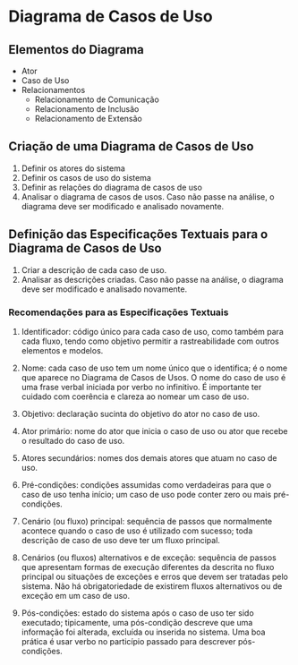 # Diagrama de Casos de Uso

## Elementos do Diagrama

- Ator
- Caso de Uso
- Relacionamentos
  - Relacionamento de Comunicação
  - Relacionamento de Inclusão
  - Relacionamento de Extensão

## Criação de uma Diagrama de Casos de Uso 

1. Definir os atores do sistema
2. Definir os casos de uso do sistema
3. Definir as relações do diagrama de casos de uso
4. Analisar o diagrama de casos de usos. Caso não passe na análise, o diagrama deve ser modificado e analisado novamente. 


## Definição das Especificações Textuais para o Diagrama de Casos de Uso

1. Criar a descrição de cada caso de uso.
2. Analisar as descrições criadas. Caso não passe na análise, o diagrama deve ser modificado e analisado novamente.


### Recomendações para as Especificações Textuais

1. Identificador: código único para cada caso de uso, como também para cada fluxo, tendo como objetivo permitir a rastreabilidade com outros elementos e modelos.

2. Nome: cada caso de uso tem um nome único que o identifica; é o nome que aparece no Diagrama de Casos de Usos. O nome do caso de uso é uma frase verbal iniciada por verbo no infinitivo. É importante ter cuidado com coerência e clareza ao nomear um caso de uso.

3. Objetivo: declaração sucinta do objetivo do ator no caso de uso.

4. Ator primário: nome do ator que inicia o caso de uso ou ator que recebe o resultado do caso de uso.

5. Atores secundários: nomes dos demais atores que atuam no caso de uso. 

6. Pré-condições: condições assumidas como verdadeiras para que o caso de uso tenha início; um caso de uso pode conter zero ou mais pré-condições.

7. Cenário (ou fluxo) principal: sequência de passos que normalmente acontece quando o caso de uso é utilizado com sucesso; toda descrição de caso de uso deve ter um fluxo principal.

8. Cenários (ou fluxos) alternativos e de exceção: sequência de passos que apresentam formas de execução diferentes da descrita no fluxo principal ou situações de exceções e erros que devem ser tratadas pelo sistema. Não há obrigatoriedade de existirem fluxos alternativos ou de exceção em um caso de uso.

9. Pós-condições: estado do sistema após o caso de uso ter sido executado; tipicamente, uma pós-condição descreve que uma informação foi alterada, excluída ou inserida no sistema. Uma boa prática é usar verbo no particípio passado para descrever pós-condições.

